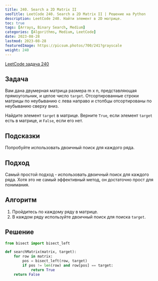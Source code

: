 ```yaml
---
title: 240. Search a 2D Matrix II
seoTitle: LeetCode 240. Search a 2D Matrix II | Решение на Python
description: LeetCode 240. Найти элемент в 2D матрице.
toc: true
tags: [Arrays, Binary Search, Medium]
categories: [Algorithms, Medium, LeetCode]
date: 2023-08-28
lastmod: 2023-08-28
featuredImage: https://picsum.photos/700/241?grayscale
weight: 240
---
```


[LeetCode задача 240](https://leetcode.com/problems/search-a-2d-matrix-ii/)

## Задача

Вам дана двумерная матрица размера m x n, представляющая прямоугольник, и целое число `target`. Отсортированные строки матрицы по неубыванию с лева направо и столбцы отсортированы по неубыванию сверху вниз.

Найдите элемент `target` в матрице. Верните `True`, если элемент `target` есть в матрице, и `False`, если его нет.

## Подсказки

Попробуйте использовать двоичный поиск для каждого ряда.

## Подход

Самый простой подход - использовать двоичный поиск для каждого ряда. Хотя это не самый эффективный метод, он достаточно прост для понимания.

## Алгоритм

1. Пройдитесь по каждому ряду в матрице.
2. В каждом ряду используйте двоичный поиск для поиска `target`.

## Решение

```python
from bisect import bisect_left

def searchMatrix(matrix, target):
    for row in matrix:
        pos = bisect_left(row, target)
        if pos != len(row) and row[pos] == target:
            return True
    return False
```

